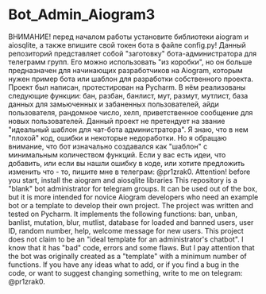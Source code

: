 # Bot_Admin_Aiogram3
ВНИМАНИЕ! перед началом работы установите библиотеки aiogram и aiosqlite, а также впишите свой токен бота в файле config.py! Данный репозиторий представляет собой "заготовку" бота-администратора для телеграмм групп. Его можно использовать "из коробки", но он больше предназначен для начинающих разработчиков на Aiogram, которым нужен пример бота или шаблон для разработки собственного проекта. Проект был написан, протестирован на Pycharm. В нём реализованы следующие функции: бан, разбан, банлист, мут, размут, мутлист, база данных для замьюченных и забаненных пользователей, айди пользователя, рандомное число, хелп, приветственное сообщение для новых пользователей. Данный проект не претендует на звание "идеальный шаблон для чат-бота администратора". Я знаю, что в нем "плохой" код, ошибки и некоторые недоработки. Но я обращаю внимание, что бот изначально создавался как "шаблон" с минимальным количеством функций. Если у вас есть идеи, что добавить, или если вы нашли ошибку в коде, или хотите предложить изменить что - то, пишите мне в телеграм: @pr1zrak0. Attention! before you start, install the aiogram and aiosqlite libraries This repository is a "blank" bot administrator for telegram groups. It can be used out of the box, but it is more intended for novice Aiogram developers who need an example bot or a template to develop their own project. The project was written and tested on Pycharm. It implements the following functions: ban, unban, banlist, mutation, blur, mutlist, database for loaded and banned users, user ID, random number, help, welcome message for new users. This project does not claim to be an "ideal template for an administrator's chatbot". I know that it has "bad" code, errors and some flaws. But I pay attention that the bot was originally created as a "template" with a minimum number of functions. If you have any ideas what to add, or if you find a bug in the code, or want to suggest changing something, write to me on telegram: @pr1zrak0.
